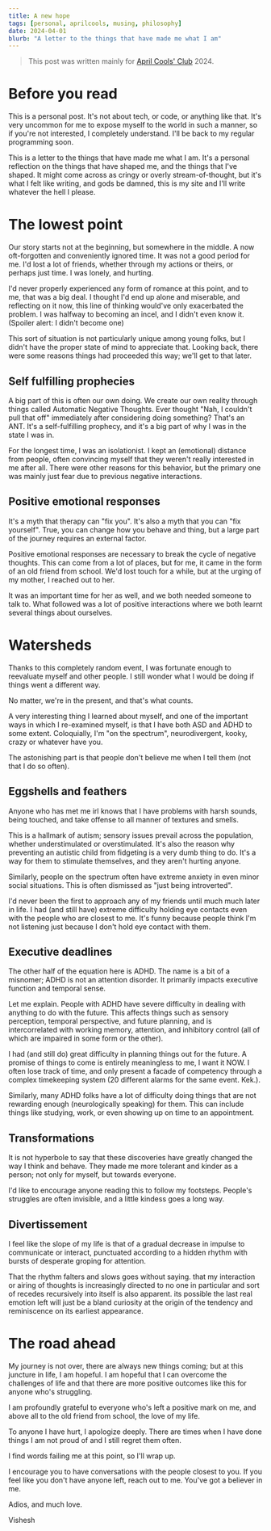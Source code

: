 ```yaml
---
title: A new hope
tags: [personal, aprilcools, musing, philosophy]
date: 2024-04-01
blurb: "A letter to the things that have made me what I am"
---
```


> This post was written mainly for [April Cools' Club](https://aprilcools.club) 2024.

# Before you read
This is a personal post. It's not about tech, or code, or anything like that. It's very uncommon for me to expose myself to the world in such a manner, so if you're not interested, I completely understand. I'll be back to my regular programming soon.

This is a letter to the things that have made me what I am. It's a personal reflection on the things that have shaped me, and the things that I've shaped. It might come across as cringy or overly stream-of-thought, but it's what I felt like writing, and gods be damned, this is my site and I'll write whatever the hell I please.

# The lowest point
Our story starts not at the beginning, but somewhere in the middle. A now oft-forgotten and conveniently ignored time. It was not a good period for me. I'd lost a lot of friends, whether through my actions or theirs, or perhaps just time.
I was lonely, and hurting. 

I'd never properly experienced any form of romance at this point, and to me, that was a big deal. I thought I'd end up alone and miserable, and reflecting on it now, this line of thinking would've only exacerbated the problem. I was halfway to becoming an incel, and I didn't even know it. (Spoiler alert: I didn't become one)

This sort of situation is not particularly unique among young folks, but I didn't have the proper state of mind to appreciate that. Looking back, there were some reasons things had proceeded this way; we'll get to that later.

## Self fulfilling prophecies
A big part of this is often our own doing. We create our own reality through things called Automatic Negative Thoughts.
Ever thought "Nah, I couldn't pull that off" immediately after considering doing something? That's an ANT. It's a self-fulfilling prophecy, and it's a big part of why I was in the state I was in.

For the longest time, I was an isolationist. I kept an (emotional) distance from people, often convincing myself that they weren't really interested in me after all. There were other reasons for this behavior, but the primary one was mainly just fear due to previous negative interactions.

## Positive emotional responses
It's a myth that therapy can "fix you". It's also a myth that you can "fix yourself". True, you can change how you behave and thing, but a large part of the journey requires an external factor.

Positive emotional responses are necessary to break the cycle of negative thoughts. This can come from a lot of places, but for me, it came in the form of an old friend from school. We'd lost touch for a while, but at the urging of my mother, I reached out to her.

It was an important time for her as well, and we both needed someone to talk to. What followed was a lot of positive interactions where we both learnt several things about ourselves.

# Watersheds
Thanks to this completely random event, I was fortunate enough to reevaluate myself and other people. I still wonder what I would be doing if things went a different way.

No matter, we're in the present, and that's what counts.

A very interesting thing I learned about myself, and one of the important ways in which I re-examined myself, is that I have both ASD and ADHD to some extent. Coloquially, I'm "on the spectrum", neurodivergent, kooky, crazy or whatever have you.

The astonishing part is that people don't believe me when I tell them (not that I do so often).

## Eggshells and feathers
Anyone who has met me irl knows that I have problems with harsh sounds, being touched, and take offense to all manner of textures and smells.

This is a hallmark of autism; sensory issues prevail across the population, whether understimulated or overstimulated. It's also the reason why preventing an autistic child from fidgeting is a very dumb thing to do. It's a way for them to stimulate themselves, and they aren't hurting anyone.

Similarly, people on the spectrum often have extreme anxiety in even minor social situations. This is often dismissed as "just being introverted".

I'd never been the first to approach any of my friends until much much later in life. I had (and still have) extreme difficulty holding eye contacts even with the people who are closest to me. It's funny because people think I'm not listening just because I don't hold eye contact with them.

## Executive deadlines
The other half of the equation here is ADHD. The name is a bit of a misnomer; ADHD is not an attention disorder. It primarily impacts executive function and temporal sense.

Let me explain. People with ADHD have severe difficulty in dealing with anything to do with the future. This affects things such as sensory perception, temporal perspective, and future planning, and is intercorrelated with working memory, attention, and inhibitory control (all of which are impaired in some form or the other).

I had (and still do) great difficulty in planning things out for the future. A promise of things to come is entirely meaningless to me, I want it NOW. I often lose track of time, and only present a facade of competency through a complex timekeeping system (20 different alarms for the same event. Kek.).

Similarly, many ADHD folks have a lot of difficulty doing things that are not rewarding enough (neurologically speaking) for them. This can include things like studying, work, or even showing up on time to an appointment.

## Transformations
It is not hyperbole to say that these discoveries have greatly changed the way I think and behave. They made me more tolerant and kinder as a person; not only for myself, but towards everyone.

I'd like to encourage anyone reading this to follow my footsteps. People's struggles are often invisible, and a little kindess goes a long way.

## Divertissement 
I feel like the slope of my life is that of a gradual decrease in impulse to communicate or interact, punctuated according to a hidden rhythm with bursts of desperate groping for attention. 

That the rhythm falters and slows goes without saying. that my interaction or airing of thoughts is increasingly directed to no one in particular and sort of recedes recursively into itself is also apparent. its possible the last real emotion left will just be a bland curiosity at the origin of the tendency and reminiscence on its earliest appearance.

# The road ahead
My journey is not over, there are always new things coming; but at this juncture in life, I am hopeful. I am hopeful that I can overcome the challenges of life and that there are more positive outcomes like this for anyone who's struggling.

I am profoundly grateful to everyone who's left a positive mark on me, and above all to the old friend from school, the love of my life.

To anyone I have hurt, I apologize deeply. There are times when I have done things I am not proud of and I still regret them often.

I find words failing me at this point, so I'll wrap up.

I encourage you to have conversations with the people closest to you. If you feel like you don't have anyone left, reach out to me. You've got a believer in me.

Adios, and much love.

Vishesh